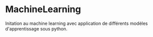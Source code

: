 # MachineLearning
Initation au machine learning avec application de différents modèles d'apprentissage sous python.
